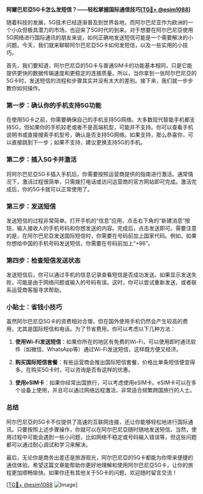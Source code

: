 **阿爾巴尼亞5G卡怎么发短信？——轻松掌握国际通信技巧[[TG💪+ @esim1088](https://t.me/s/esim1088)]**

随着科技的发展，5G技术已经逐渐普及到世界各地，而阿尔巴尼亚作为欧洲的一个小众但极具潜力的市场，也迎来了5G时代的到来。对于想要在阿尔巴尼亞使用5G网络进行国际通讯的朋友来说，如何正确地发送短信可能是一个需要解决的小问题。今天，我们就来聊聊阿尔巴尼亞5G卡如何发短信，以及一些实用的小技巧。

首先，我们要知道，阿尔巴尼亞的5G卡与普通SIM卡的功能基本相同，只是它能提供更快的数据传输速度和更稳定的连接质量。所以，当你拿到一张阿尔巴尼亞的5G卡时，发送短信的流程和步骤其实并没有太大的差别。接下来，我们就一步步教你如何操作。

### 第一步：确认你的手机支持5G功能

在使用5G卡之前，你需要确保自己的手机支持5G网络。大多数现代智能手机都支持5G，但如果你的手机较老或者不是高端机型，可能并不支持。你可以查看手机说明书或直接搜索手机型号，确认是否支持5G网络。如果支持，那么恭喜你，可以直接跳到下一步；如果不支持，建议更换支持5G的手机。

### 第二步：插入5G卡并激活

将阿尔巴尼亞5G卡插入手机后，你需要按照运营商提供的指南进行激活。通常情况下，激活过程很简单，只需拨打电话或访问运营商的官方网站即可完成。激活完成后，你的5G卡就可以正常使用了。

### 第三步：发送短信

发送短信的过程非常简单。打开手机的“信息”应用，点击右下角的“新建消息”按钮，输入接收人的手机号码和你想发送的内容。完成后，点击发送即可。需要注意的是，在阿尔巴尼亞发送国际短信时，你需要在号码前加上国家代码。例如，如果你想给中国的手机号码发送短信，你需要在号码前加上“+86”。

### 第四步：检查短信发送状态

发送短信后，你可以通过手机的信息记录查看短信是否成功发送。如果显示发送失败，可能是由于网络问题或输入的号码有误。这时，你可以尝试重新发送，或者联系运营商客服寻求帮助。

### 小贴士：省钱小技巧

虽然阿尔巴尼亞5G卡的资费相对合理，但在国外使用手机仍然会产生较高的费用，尤其是国际短信和电话。为了节省费用，你可以考虑以下几种方法：

1. **使用Wi-Fi发送短信**：如果你所在的地区有免费的Wi-Fi，可以使用即时通讯软件（如微信、WhatsApp等）通过Wi-Fi发送短信，这样既方便又经济。
   
2. **购买国际短信套餐**：有些运营商会推出国际短信套餐，价格比单条短信便宜得多。在购买5G卡时，可以咨询是否有这样的优惠。

3. **使用eSIM卡**：如果你经常出国旅行，可以考虑使用eSIM卡。eSIM卡可以在多个设备上使用，并且可以通过网络远程激活，非常适合频繁跨国旅行的人士。

### 总结

阿尔巴尼亞的5G卡不仅提供了高速的互联网连接，还让你能够轻松地进行国际通讯。只要按照上述步骤操作，你就可以在阿尔巴尼亞随时随地发送短信。当然，使用过程中可能会遇到一些小问题，比如网络不稳定或号码输入错误等，但这些问题都可以通过耐心调试和学习来解决。

最后，无论你是商务出差还是旅游观光，阿尔巴尼亞的5G卡都能为你带来便捷的通信体验。希望这篇文章能帮助你更好地理解和使用阿尔巴尼亞5G卡，让你的旅程更加顺畅愉快。如果你还有其他关于5G卡的问题，欢迎随时留言交流！

[[TG💪+ @esim1088](https://t.me/s/esim1088) ![Image](https://i.postimg.cc/4NQfJmqS/Snipaste-2025-05-13-00-14-12.png)]